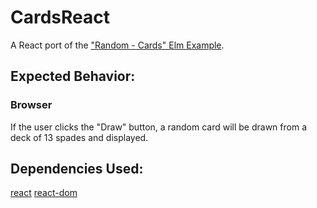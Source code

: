 # CardsReact

A React port of the ["Random - Cards" Elm Example](https://elm-lang.org/examples/cards).

## Expected Behavior:

### Browser

If the user clicks the "Draw" button, a random card will be drawn from a deck of 13 spades and displayed.

## Dependencies Used:

[react](https://www.npmjs.com/package/react)
[react-dom](https://www.npmjs.com/package/react-dom)
